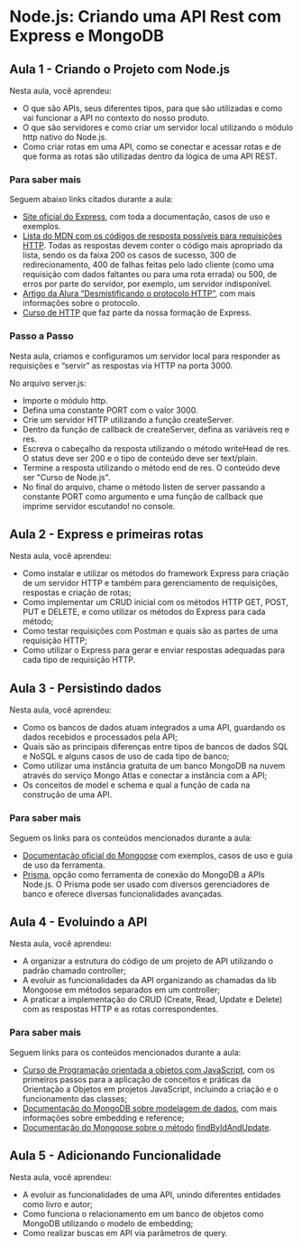 # Node.js: Criando uma API Rest com Express e MongoDB

## Aula 1 - Criando o Projeto com Node.js

Nesta aula, você aprendeu:

- O que são APIs, seus diferentes tipos, para que são utilizadas e como vai funcionar a API no contexto do nosso produto.
- O que são servidores e como criar um servidor local utilizando o módulo http nativo do Node.js.
- Como criar rotas em uma API, como se conectar e acessar rotas e de que forma as rotas são utilizadas dentro da lógica de uma API REST.

### Para saber mais

Seguem abaixo links citados durante a aula:

- [Site oficial do Express](https://expressjs.com/), com toda a documentação, casos de uso e exemplos.
- [Lista do MDN com os códigos de resposta possíveis para requisições HTTP](https://developer.mozilla.org/pt-BR/docs/Web/HTTP/Status). Todas as respostas devem conter o código mais apropriado da lista, sendo os da faixa 200 os casos de sucesso, 300 de redirecionamento, 400 de falhas feitas pelo lado cliente (como uma requisição com dados faltantes ou para uma rota errada) ou 500, de erros por parte do servidor, por exemplo, um servidor indisponível.
- [Artigo da Alura “Desmistificando o protocolo HTTP”](https://www.alura.com.br/artigos/desmistificando-o-protocolo-http-parte-1?_gl=1*1ye10se*_ga*MTg2MTI0MzAyNi4xNjg5MzQ0MTM3*_ga_1EPWSW3PCS*MTcwNTcxMDc2MS45Ni4xLjE3MDU3MTE5NzUuMC4wLjA.*_fplc*JTJGdXglMkYyQkx3JTJGaXZ0VWw5dlJoSDY5VyUyQjByanFDTzJ3Y2dGVDNSUWR1VWVTNjl5UERHJTJGQmRGOVF3M3pJVXQ0OFdBYjVBaXhnJTJCTFAlMkZaNVdmM01oYVBJU0RQRmpSalhwR3duY2hvemFpZHg5T2hyJTJCOFpPVWNUJTJGeTRQYm15SlVRJTNEJTNE), com mais informações sobre o protocolo.
- [Curso de HTTP](https://cursos.alura.com.br/course/http-entendendo-web-por-baixo-dos-panos) que faz parte da nossa formação de Express.

### Passo a Passo

Nesta aula, criamos e configuramos um servidor local para responder as requisições e “servir” as respostas via HTTP na porta 3000.

No arquivo server.js:

- Importe o módulo http.
- Defina uma constante PORT com o valor 3000.
- Crie um servidor HTTP utilizando a função createServer.
- Dentro da função de callback de createServer, defina as variáveis req e res.
- Escreva o cabeçalho da resposta utilizando o método writeHead de res. O status deve ser 200 e o tipo de conteúdo deve ser text/plain.
- Termine a resposta utilizando o método end de res. O conteúdo deve ser "Curso de Node.js".
- No final do arquivo, chame o método listen de server passando a constante PORT como argumento e uma função de callback que imprime servidor escutando! no console.

## Aula 2 - Express e primeiras rotas

Nesta aula, você aprendeu:

- Como instalar e utilizar os métodos do framework Express para criação de um servidor HTTP e também para gerenciamento de requisições, respostas e criação de rotas;
- Como implementar um CRUD inicial com os métodos HTTP GET, POST, PUT e DELETE, e como utilizar os métodos do Express para cada método;
- Como testar requisições com Postman e quais são as partes de uma requisição HTTP;
- Como utilizar o Express para gerar e enviar respostas adequadas para cada tipo de requisição HTTP.

## Aula 3 - Persistindo dados

Nesta aula, você aprendeu:

- Como os bancos de dados atuam integrados a uma API, guardando os dados recebidos e processados pela API;
- Quais são as principais diferenças entre tipos de bancos de dados SQL e NoSQL e alguns casos de uso de cada tipo de banco;
- Como utilizar uma instância gratuita de um banco MongoDB na nuvem através do serviço Mongo Atlas e conectar a instância com a API;
- Os conceitos de model e schema e qual a função de cada na construção de uma API.

### Para saber mais

Seguem os links para os conteúdos mencionados durante a aula:

- [Documentação oficial do Mongoose](https://mongoosejs.com/) com exemplos, casos de uso e guia de uso da ferramenta.
- [Prisma](https://www.prisma.io/mongodb), opção como ferramenta de conexão do MongoDB a APIs Node.js. O Prisma pode ser usado com diversos gerenciadores de banco e oferece diversas funcionalidades avançadas.

## Aula 4 - Evoluindo a API

Nesta aula, você aprendeu:

- A organizar a estrutura do código de um projeto de API utilizando o padrão chamado controller;
- A evoluir as funcionalidades da API organizando as chamadas da lib Mongoose em métodos separados em um controller;
- A praticar a implementação do CRUD (Create, Read, Update e Delete) com as respostas HTTP e as rotas correspondentes.

### Para saber mais

Seguem links para os conteúdos mencionados durante a aula:

- [Curso de Programação orientada a objetos com JavaScript](https://cursos.alura.com.br/course/javascript-passos-programacao-orientada-objetos), com os primeiros passos para a aplicação de conceitos e práticas da Orientação a Objetos em projetos JavaScript, incluindo a criação e o funcionamento das classes;
- [Documentação do MongoDB sobre modelagem de dados](https://www.mongodb.com/docs/manual/data-modeling/), com mais informações sobre embedding e reference;
- [Documentação do Mongoose sobre o método](https://mongoosejs.com/docs/api/model.html#Model.findByIdAndUpdate%28%29) [findByIdAndUpdate](https://mongoosejs.com/docs/api/model.html#Model.findByIdAndUpdate%28%29).

## Aula 5 - Adicionando Funcionalidade

Nesta aula, você aprendeu:

- A evoluir as funcionalidades de uma API, unindo diferentes entidades como livro e autor;
- Como funciona o relacionamento em um banco de objetos como MongoDB utilizando o modelo de embedding;
- Como realizar buscas em API via parâmetros de query.
